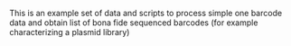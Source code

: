 This is an example set of data and scripts to process simple one barcode data and obtain list of bona fide sequenced barcodes (for example characterizing a plasmid library)
